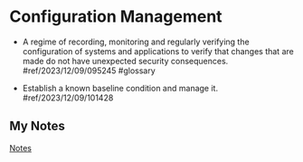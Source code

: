 # Configuration Management
- A regime of recording, monitoring and regularly verifying the configuration of systems and applications to verify that changes that are made do not have unexpected security consequences. #ref/2023/12/09/095245 #glossary

- Establish a known baseline condition and manage it. #ref/2023/12/09/101428
## My Notes
[Notes](mynotes/configuration-management-notes.md)
